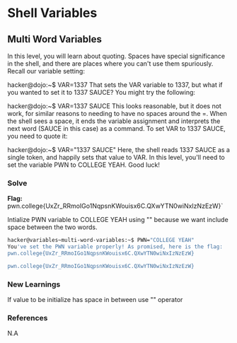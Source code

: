 # Shell Variables

## Multi Word Variables

In this level, you will learn about quoting. Spaces have special significance in the shell, and there are places where you can't use them spuriously. Recall our variable setting:

hacker@dojo:~$ VAR=1337
That sets the VAR variable to 1337, but what if you wanted to set it to 1337 SAUCE? You might try the following:

hacker@dojo:~$ VAR=1337 SAUCE
This looks reasonable, but it does not work, for similar reasons to needing to have no spaces around the =. When the shell sees a space, it ends the variable assignment and interprets the next word (SAUCE in this case) as a command. To set VAR to 1337 SAUCE, you need to quote it:

hacker@dojo:~$ VAR="1337 SAUCE"
Here, the shell reads 1337 SAUCE as a single token, and happily sets that value to VAR. In this level, you'll need to set the variable PWN to COLLEGE YEAH. Good luck!

### Solve
**Flag:** pwn.college{UxZr_RRmoIGo1NqpsnKWouisx6C.QXwYTN0wiNxIzNzEzW}`

Intialize PWN variable to COLLEGE YEAH using "" because we want include space between the two words.

```bash
hacker@variables~multi-word-variables:~$ PWN="COLLEGE YEAH"
You've set the PWN variable properly! As promised, here is the flag:
pwn.college{UxZr_RRmoIGo1NqpsnKWouisx6C.QXwYTN0wiNxIzNzEzW}

pwn.college{UxZr_RRmoIGo1NqpsnKWouisx6C.QXwYTN0wiNxIzNzEzW}
```

### New Learnings
If value to be initialize has space in between use "" operator

### References 
N.A
